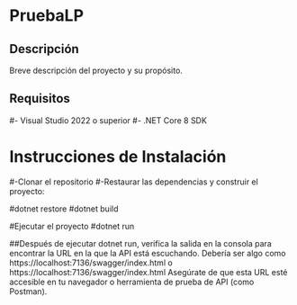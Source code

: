 # PruebaLP

## Descripción
Breve descripción del proyecto y su propósito.

## Requisitos
#- Visual Studio 2022 o superior
#- .NET Core 8 SDK 

# Instrucciones de Instalación

#-Clonar el repositorio
#-Restaurar las dependencias y construir el proyecto:

#dotnet restore
#dotnet build

#Ejecutar el proyecto
#dotnet run

##Después de ejecutar dotnet run, verifica la salida en la consola para encontrar la URL en la que la API está escuchando. Debería ser algo como https://localhost:7136/swagger/index.html o https://localhost:7136/swagger/index.html
Asegúrate de que esta URL esté accesible en tu navegador o herramienta de prueba de API (como Postman).

